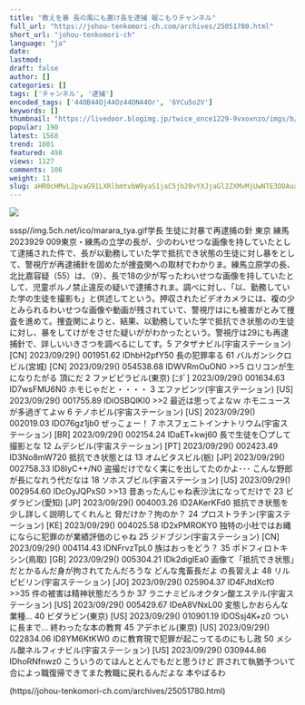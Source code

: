 ```yaml
---
title: "教えを暴 長の風にも置け長を逮捕 報こもりチャンネル"
full_url: "https://johou-tenkomori-ch.com/archives/25051780.html"
short_url: "johou-tenkomori-ch"
language: "ja"
date: 
lastmod: 
draft: false
author: []
categories: []
tags: ['チャンネル', '逮捕']
encoded_tags: ['44OB44Oj44Oz44ON44Or', '6YCu5o2V']
keywords: []
thumbnail: "https://livedoor.blogimg.jp/twice_once1229-9vxoxnzo/imgs/b/0/b071fe8c.png"
popular: 190
latest: 1568
trend: 1001
featured: 498
views: 1127
comments: 106
weight: 11
slug: aHR0cHMvL2pvaG91LXRlbmtvbW9yaS1jaC5jb20vYXJjaGl2ZXMvMjUwNTE3ODAuaHRtbA==
---
```


![](https://livedoor.blogimg.jp/twice_once1229-9vxoxnzo/imgs/b/0/b071fe8c.png)

sssp//img.5ch.net/ico/marara_tya.gif学長 生徒に対暴で再逮捕の針 東京 練馬2023929 009東京・練馬の立学の長が、少のわいせつな画像を持していたとして逮捕された件で、長が以勤務していた学で抵抗でき状態の生徒に対し暴をとして、警視庁が再逮捕針を固めたが捜査関への取材でわかりま。練馬立原学の長、北比嘉容疑（55）は、（9）、長で18の少が写ったわいせつな画像を持していたとして、児童ポルノ禁止違反の疑いで逮捕されま。調べに対し、「以、勤務していた学の生徒を撮影も」と供述してという。押収されたビデオカメラには、複の少とみられるわいせつな画像や動画が残されていて、警視庁はにも被害がとみて捜査を進めて。捜査関によりと、結果、以勤務していた学で抵抗でき状態のの生徒に対し、暴をしてけがをさせた疑いががわかったという。警視庁は29にも再逮捕針で、詳しいいきさつを調べるにしてす。5 アタザナビル(宇宙ステーション) [CN] 2023/09/29() 001951.62 IDhbH2pfY50 長の犯罪率る 61 バルガンシクロビル(宮城) [CN] 2023/09/29() 054538.68 IDWVRmOuON0 >>5 ロリコンが生になりたがる 頂にだ 2 ファビピラビル(東京) [ﾆﾀﾞ] 2023/09/29() 001634.63 ID7wsFMU6N0 ホモじゃだと・・・・ 3 エファビンツ(宇宙ステーション) [US] 2023/09/29() 001755.89 IDiOSBQlKl0 >>2 最近は思ってよなｗ ホモニュースが多過ぎてよｗ 6 テノホビル(宇宙ステーション) [US] 2023/09/29() 002019.03 IDO76gz1jb0 ぜっこょー！ 7 ホスフェニトインナトリウム(宇宙ステーション) [BR] 2023/09/29() 002154.24 IDaET+kwj60 長で生徒を〇プして撮影とな 12 ムデシビル(宇宙ステーション) [PT] 2023/09/29() 002423.49 ID3No8mW720 抵抗でき状態とは 13 オムビタスビル(栃) [JP] 2023/09/29() 002758.33 ID8IyC++/N0 盗撮だけでなく実にを出してたのかよ･･･ こんな野郎が長になれう代だなは 18 ソホスブビル(宇宙ステーション) [US] 2023/09/29() 002954.60 IDcOyJQPxS0 >>13 昔あったんじゃね表沙汰になってだけで 23 ビダラビン(愛知) [JP] 2023/09/29() 004003.26 ID2AKerKFd0 抵抗でき状態を少し詳しく説明してくれんと 脅だけか？拘のか？ 24 プロストラチン(宇宙ステーション) [KE] 2023/09/29() 004025.58 ID2xPMROKY0 独特の小社ではお縄にならに犯罪のが業績評価のじゃね 25 ジドブジン(宇宙ステーション) [CN] 2023/09/29() 004114.43 IDNFrvzTpL0 族はおっをどう？ 35 ポドフィロトキシン(鳥取) [GB] 2023/09/29() 005304.21 IDk2digIEa0 画像て「抵抗でき状態」だとかるんだ身が拘されてたんだろうな どんな鬼畜長だよ の長習えよ 48 リルピビリン(宇宙ステーション) [JO] 2023/09/29() 025904.37 ID4FJtdXcf0 >>35 件の被害は精神状態だろうか 37 ラニナミビルオクタン酸エステル(宇宙ステーション) [US] 2023/09/29() 005429.67 IDeA8VNxL00 変態しかおらんな業種… 40 ビダラビン(東京) [US] 2023/09/29() 010901.19 IDOSsj4K+z0 ついに長まで… 終わったな本の教育 45 アデホビル(東京) [US] 2023/09/29() 022834.06 ID8YM6KtKW0 のに教育現で犯罪が起こってるのにもし政 50 メシル酸ネルフィナビル(宇宙ステーション) [US] 2023/09/29() 030944.86 IDhoRNfnwz0 こういうのてほんととんでもだと思うけど 許されて執猶予ついて 合によっ職復帰できてまた教職に戻れるんだよな 本やばるわ 

(https//johou-tenkomori-ch.com/archives/25051780.html)
